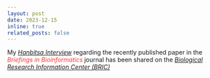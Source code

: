 ```yaml
---
layout: post
date: 2023-12-15
inline: true
related_posts: false
---
```


My <a href="https://www.ibric.org/bric/hanbitsa/han-interview.do?mode=view&id=91757&authorId=44208"><i>Hanbitsa Interview</i></a> regarding the recently published paper in the <span style="color: #FF3636;"><i>Briefings in Bioinformatics</i></span> journal has been shared on the <a href="https://www.ibric.org/bric/index.do"><i>Biological Research Information Center (BRIC)</i></a>
